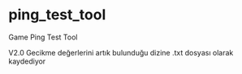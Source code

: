 # ping_test_tool
Game Ping Test Tool

V2.0
Gecikme değerlerini artık bulunduğu dizine .txt dosyası olarak kaydediyor
